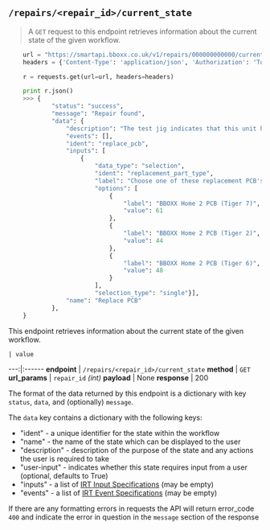 ## `/repairs/<repair_id>/current_state`

> A `GET` request to this endpoint retrieves information about the current state of the given workflow. 

```python
    url = "https://smartapi.bboxx.co.uk/v1/repairs/000000000000/current_state"
    headers = {'Content-Type': 'application/json', 'Authorization': 'Token token=' + A_VALID_TOKEN}

    r = requests.get(url=url, headers=headers)

    print r.json()
    >>> {
            "status": "success",
            "message": "Repair found",
            "data": {
                "description": "The test jig indicates that this unit has a faulty PCB. Replace the PCB. Click the button below when this has been done",
                "events": [],
                "ident": "replace_pcb",
                "inputs": [
                    {
                        "data_type": "selection",
                        "ident": "replacement_part_type",
                        "label": "Choose one of these replacement PCB's",
                        "options": [
                            {
                                "label": "BBOXX Home 2 PCB (Tiger 7)",
                                "value": 61
                            },
                            {
                                "label": "BBOXX Home 2 PCB (Tiger 2)",
                                "value": 44
                            },
                            {
                                "label": "BBOXX Home 2 PCB (Tiger 6)",
                                "value": 48
                            }
                        ],
                        "selection_type": "single"}],
                "name": "Replace PCB"
            },
    }
```

This endpoint retrieves information about the current state of the given workflow. 

    | value 
---:|:------
__endpoint__ | `/repairs/<repair_id>/current_state`
__method__ | `GET`
__url_params__ | `repair_id` _(int)_
__payload__ | None
__response__ | 200

The format of the data returned by this endpoint is a dictionary with key `status`, `data`, and (optionally) `message`.

The `data` key contains a dictionary with the following keys:

* "ident" - a unique identifier for the state within the workflow
* "name" - the name of the state which can be displayed to the user
* "description" - description of the purpose of the state and any actions the user is required to take
* "user-input" - indicates whether this state requires input from a  user (optional, defaults to True)
* "inputs" - a list of [IRT Input Specifications](#irt-input-specifications) (may be empty)
* "events" - a list of [IRT Event Specifications](#irt-event-specifications) (may be empty)

If there are any formatting errors in requests the API will return error_code `400` and indicate the error in question in the `message` section of the response
